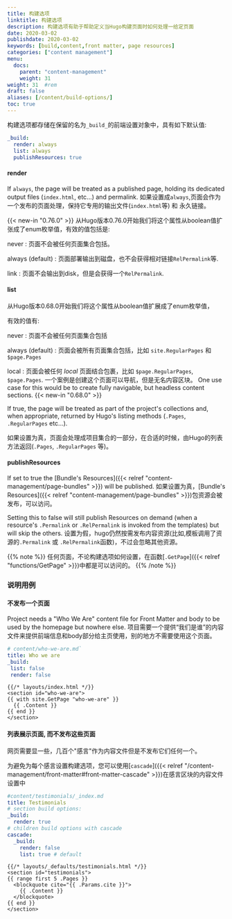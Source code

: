 ```yaml
---
title: 构建选项
linktitle: 构建选项
description: 构建选项有助于帮助定义当Hugo构建页面时如何处理一给定页面
date: 2020-03-02
publishdate: 2020-03-02
keywords: [build,content,front matter, page resources]
categories: ["content management"]
menu:
  docs:
    parent: "content-management"
    weight: 31
weight: 31	#rem
draft: false
aliases: [/content/build-options/]
toc: true
---
```


构建选项都存储在保留的名为`_build_`的前端设置对象中，具有如下默认值:

```yaml
_build:
  render: always
  list: always
  publishResources: true
```

#### render
If `always`, the page will be treated as a published page, holding its dedicated output files (`index.html`, etc...) and permalink.
如果设置成`always`,页面会作为一个发布的页面处理，保持它专用的输出文件(`index.html`等) 和 永久链接。

{{< new-in "0.76.0" >}} 从Hugo版本0.76.0开始我们将这个属性从boolean值扩张成了enum枚举值，有效的值包括是:

never
: 页面不会被任何页面集合包括。

always (default)
: 页面部署输出到磁盘，也不会获得相对链接`RelPermalink`等.

link
: 页面不会输出到disk，但是会获得一个`RelPermalink`.

#### list

从Hugo版本0.68.0开始我们将这个属性从boolean值扩展成了enum枚举值，

有效的值有:

never
: 页面不会被任何页面集合包括

always (default)
: 页面会被所有页面集合包括，比如 `site.RegularPages` 和 `$page.Pages`

local
: 页面会被任何 _local_ 页面结合包裹，比如 `$page.RegularPages`, `$page.Pages`.
一个案例是创建这个页面可以导航，但是无名内容区块。
One use case for this would be to create fully navigable, but headless content sections. {{< new-in "0.68.0" >}}

If true, the page will be treated as part of the project's collections and, when appropriate, returned by Hugo's listing methods (`.Pages`, `.RegularPages` etc...).

如果设置为真，页面会处理成项目集合的一部分，在合适的时候，由Hugo的列表方法返回(`.Pages`, `.RegularPages` 等)。

#### publishResources

If set to true the [Bundle's Resources]({{< relref "content-management/page-bundles" >}}) will be published.
如果设置为真，[Bundle's Resources]({{< relref "content-management/page-bundles" >}})包资源会被发布，可以访问。

Setting this to false will still publish Resources on demand (when a resource's `.Permalink` or `.RelPermalink` is invoked from the templates) but will skip the others.
设置为假，hugo仍然按需发布内容资源(比如,模板调用了资源的`.Permalink` 或 `.RelPermalink`函数)，不过会忽略其他资源。

{{% note %}}
任何页面，不论构建选项如何设置，在函数[`.GetPage`]({{< relref "functions/GetPage" >}})中都是可以访问的。
{{% /note %}}



###  说明用例

#### 不发布一个页面
Project needs a "Who We Are" content file for Front Matter and body to be used by the homepage but nowhere else.
项目需要一个提供“我们是谁”的内容文件来提供前端信息和body部分给主页使用，别的地方不需要使用这个页面。

```yaml
# content/who-we-are.md`
title: Who we are
_build:
 list: false
 render: false
```

```go-html-template
{{/* layouts/index.html */}}
<section id="who-we-are">
{{ with site.GetPage "who-we-are" }}
  {{ .Content }}
{{ end }}
</section>
```

#### 列表展示页面, 而不发布这些页面

网页需要显一些，几百个"感言"作为内容文件但是不发布它们任何一个。

为避免为每个感言设置构建选项，您可以使用[`cascade`]({{< relref "/content-management/front-matter#front-matter-cascade" >}})在感言区块的内容文件设置中

```yaml
#content/testimonials/_index.md
title: Testimonials
# section build options:
_build:
  render: true
# children build options with cascade
cascade:
  _build:
    render: false
    list: true # default
```

```go-html-template
{{/* layouts/_defaults/testimonials.html */}}
<section id="testimonials">
{{ range first 5 .Pages }}
  <blockquote cite="{{ .Params.cite }}">
    {{ .Content }}
  </blockquote>
{{ end }}
</section>
